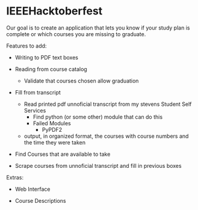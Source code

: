 # IEEEHacktoberfest

Our goal is to create an application that lets you know if your study plan is complete or which courses you are missing to graduate.

Features to add:

* Writing to PDF text boxes

* Reading from course catalog

  * Validate that courses chosen allow graduation
  
* Fill from transcript
  * Read printed pdf unnoficial transcript from my stevens Student Self Services
    * Find python (or some other) module that can do this
    * Failed Modules
      * PyPDF2
  * output, in organized format, the courses with course numbers and the time they were taken
  
* Find Courses that are available to take

* Scrape courses from unnoficial transcript and fill in previous boxes


Extras:

* Web Interface

* Course Descriptions
